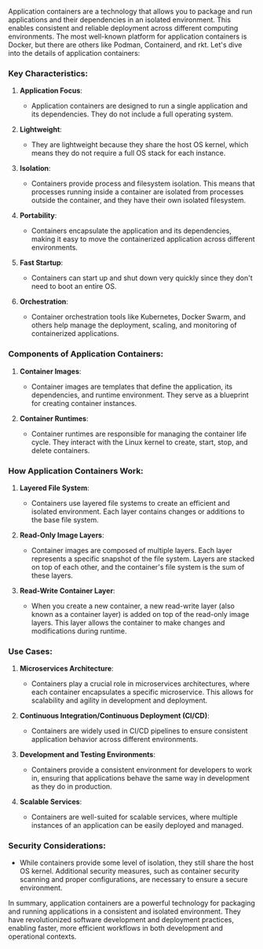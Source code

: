 Application containers are a technology that allows you to package and run applications and their dependencies in an isolated environment. This enables consistent and reliable deployment across different computing environments. The most well-known platform for application containers is Docker, but there are others like Podman, Containerd, and rkt. Let's dive into the details of application containers:

### Key Characteristics:

1. **Application Focus**:

   - Application containers are designed to run a single application and its dependencies. They do not include a full operating system.

2. **Lightweight**:

   - They are lightweight because they share the host OS kernel, which means they do not require a full OS stack for each instance.

3. **Isolation**:

   - Containers provide process and filesystem isolation. This means that processes running inside a container are isolated from processes outside the container, and they have their own isolated filesystem.

4. **Portability**:

   - Containers encapsulate the application and its dependencies, making it easy to move the containerized application across different environments.

5. **Fast Startup**:

   - Containers can start up and shut down very quickly since they don't need to boot an entire OS.

6. **Orchestration**:

   - Container orchestration tools like Kubernetes, Docker Swarm, and others help manage the deployment, scaling, and monitoring of containerized applications.

### Components of Application Containers:

1. **Container Images**:

   - Container images are templates that define the application, its dependencies, and runtime environment. They serve as a blueprint for creating container instances.

2. **Container Runtimes**:

   - Container runtimes are responsible for managing the container life cycle. They interact with the Linux kernel to create, start, stop, and delete containers.

### How Application Containers Work:

1. **Layered File System**:

   - Containers use layered file systems to create an efficient and isolated environment. Each layer contains changes or additions to the base file system.

2. **Read-Only Image Layers**:

   - Container images are composed of multiple layers. Each layer represents a specific snapshot of the file system. Layers are stacked on top of each other, and the container's file system is the sum of these layers.

3. **Read-Write Container Layer**:

   - When you create a new container, a new read-write layer (also known as a container layer) is added on top of the read-only image layers. This layer allows the container to make changes and modifications during runtime.

### Use Cases:

1. **Microservices Architecture**:

   - Containers play a crucial role in microservices architectures, where each container encapsulates a specific microservice. This allows for scalability and agility in development and deployment.

2. **Continuous Integration/Continuous Deployment (CI/CD)**:

   - Containers are widely used in CI/CD pipelines to ensure consistent application behavior across different environments.

3. **Development and Testing Environments**:

   - Containers provide a consistent environment for developers to work in, ensuring that applications behave the same way in development as they do in production.

4. **Scalable Services**:

   - Containers are well-suited for scalable services, where multiple instances of an application can be easily deployed and managed.

### Security Considerations:

- While containers provide some level of isolation, they still share the host OS kernel. Additional security measures, such as container security scanning and proper configurations, are necessary to ensure a secure environment.

In summary, application containers are a powerful technology for packaging and running applications in a consistent and isolated environment. They have revolutionized software development and deployment practices, enabling faster, more efficient workflows in both development and operational contexts.

